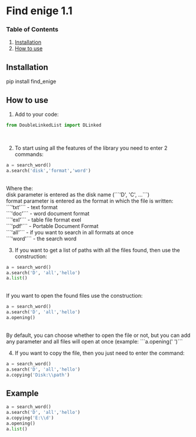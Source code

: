
# Find enige 1.1

### Table of Contents

1. [Installation](#installation)
2. [How to use](#htu)

## Installation <a name="installation"></a>
pip install find_enige <br/>

## How to use <a name="htu"></a>
1. Add to your code:
```python 
from DoubleLinkedList import DLinked
```  
<br/>

2. To start using all the features of the library you need to enter 2 commands:
```python 
a = search_word()
a.search('disk','format','word')
```  
<br/>
Where the:<br/>
disk parameter is entered as the disk name (```'D', 'C', ...```)<br/>
format parameter is entered as the format in which the file is written:<br/>
```'txt'``` - text format<br/> 
```'doc'``` - word document format<br/> 
```'exl'``` - table file format exel<br/>
```'pdf'``` - Portable Document Format<br/>
```'all'``` - if you want to search in all formats at once<br/>
```'word'``` - the search word<br/>

3. If you want to get a list of paths with all the files found, then use the construction:<br/>
```python 
a = search_word()
a.search('D', 'all','hello')
a.list()
```  
<br/>
If you want to open the found files use the construction:<br/>

```python 
a = search_word()
a.search('D', 'all','hello')
a.opening()
```  
<br/>
By default, you can choose whether to open the file or not, but you can add any parameter and all files will open at once (example: ```a.opening(' ')```
<br/>

4. If you want to copy the file, then you just need to enter the command:<br/>

```python 
a = search_word()
a.search('D', 'all','hello')
a.copying('Disk:\\path')
```  


## Example <a name="installation"></a>

```python
a = search_word()
a.search('D', 'all','hello')
a.copying('E:\\d')
a.opening()
a.list() 
```
